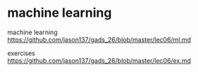 # machine learning

machine learning  
https://github.com/jason137/gads_26/blob/master/lec06/ml.md  

exercises  
https://github.com/jason137/gads_26/blob/master/lec06/ex.md
